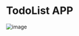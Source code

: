 # TodoList APP

![image](https://user-images.githubusercontent.com/89058210/145327777-7ff4fddc-9576-473a-89c0-1faeaaa0792a.png)


